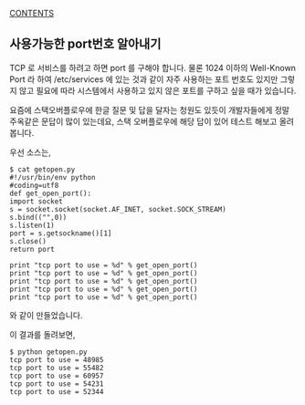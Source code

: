 [CONTENTS](README.md)
## 사용가능한 port번호 알아내기
TCP 로 서비스를 하려고 하면 port 를 구해야 합니다.
물론 1024 이하의 Well-Known Port 라 하여
/etc/services 에 있는 것과 같이 자주 사용하는
포트 번호도 있지만 그렇지 않고 필요에 따라 
시스템에서 사용하고 있지 않은 포트를 구하고 싶을 때가 있습니다.

요즘에 스택오버플로우에 한글 질문 및 답을 달자는 청원도 있듯이
개발자들에게 정말 주옥같은 문답이 많이 있는데요,
스택 오버플로우에 해당 답이 있어 테스트 해보고 올려 봅니다.

우선 소스는,

    $ cat getopen.py 
    #!/usr/bin/env python
    #coding=utf8
    def get_open_port():
    import socket
    s = socket.socket(socket.AF_INET, socket.SOCK_STREAM)
    s.bind(("",0))
    s.listen(1)
    port = s.getsockname()[1]
    s.close()
    return port
    
    print "tcp port to use = %d" % get_open_port()
    print "tcp port to use = %d" % get_open_port()
    print "tcp port to use = %d" % get_open_port()
    print "tcp port to use = %d" % get_open_port()
    print "tcp port to use = %d" % get_open_port()

와 같이 만들었습니다.

이 결과를 돌려보면,

    $ python getopen.py 
    tcp port to use = 48985
    tcp port to use = 55482
    tcp port to use = 60957
    tcp port to use = 54231
    tcp port to use = 52344